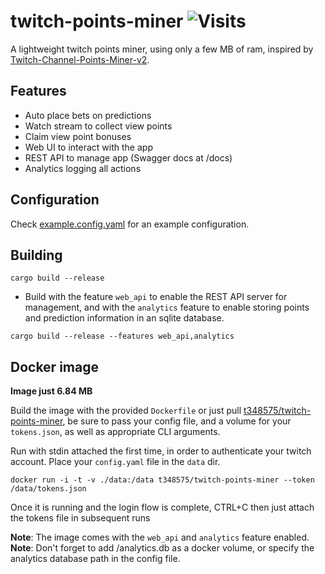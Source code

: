 # twitch-points-miner ![Visits](https://nkvnu62257.execute-api.ap-south-1.amazonaws.com/production?repo=twitch-points-miner)

A lightweight twitch points miner, using only a few MB of ram, inspired by [Twitch-Channel-Points-Miner-v2](https://github.com/rdavydov/Twitch-Channel-Points-Miner-v2).

## Features
* Auto place bets on predictions
* Watch stream to collect view points
* Claim view point bonuses
* Web UI to interact with the app
* REST API to manage app (Swagger docs at /docs)
* Analytics logging all actions

## Configuration
Check [example.config.yaml](example.config.yaml) for an example configuration.

## Building
```
cargo build --release
```

* Build with the feature `web_api` to enable the REST API server for management, and with the `analytics` feature to enable storing points and prediction information in an sqlite database.
```
cargo build --release --features web_api,analytics
```

## Docker image
**Image just 6.84 MB**

Build the image with the provided `Dockerfile` or just pull [t348575/twitch-points-miner](https://hub.docker.com/r/t348575/twitch-points-miner), be sure to pass your config file, and a volume for your `tokens.json`, as well as appropriate CLI arguments.

Run with stdin attached the first time, in order to authenticate your twitch account. Place your `config.yaml` file in the `data` dir.
```
docker run -i -t -v ./data:/data t348575/twitch-points-miner --token /data/tokens.json
```
Once it is running and the login flow is complete, CTRL+C then just attach the tokens file in subsequent runs

**Note**: The image comes with the `web_api` and `analytics` feature enabled.
**Note**: Don't forget to add /analytics.db as a docker volume, or specify the analytics database path in the config file.
